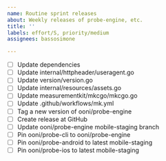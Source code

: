 ```yaml
---
name: Routine sprint releases
about: Weekly releases of probe-engine, etc.
title: ''
labels: effort/S, priority/medium
assignees: bassosimone

---
```


- [ ] Update dependencies
- [ ] Update internal/httpheader/useragent.go
- [ ] Update version/version.go
- [ ] Update internal/resources/assets.go
- [ ] Update measurementkit/mkcgo/mkcgo.go
- [ ] Update .github/workflows/mk.yml
- [ ] Tag a new version of ooni/probe-engine
- [ ] Create release at GitHub
- [ ] Update ooni/probe-engine mobile-staging branch
- [ ] Pin ooni/probe-cli to ooni/probe-engine
- [ ] Pin ooni/probe-android to latest mobile-staging
- [ ] Pin ooni/probe-ios to latest mobile-staging
